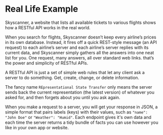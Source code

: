 # Real Life Example

Skyscanner, a website that lists all available tickets to various flights shows how a RESTful API works in the real world. 

When you search for flights, Skyscanner doesn’t keep every airline’s prices in its own database. Instead, it fires off a quick REST-style message (an API request) to each airline’s server and each airline’s server replies with its current data, and Skyscanner simply gathers all the answers into one neat list for you. One request, many answers, all over standard web links. that’s the power and simplicity of RESTful APIs. 

A RESTful API is just a set of simple web rules that let any client ask a server to do something. Get, create, change, or delete information. 

The fancy name `REpresentational State Transfer` only means the server sends back the current representation (the latest version) of whatever you asked for, and then forgets about you until you ask again.

When you make a request to a server, you will get your response in JSON, a simple format that pairs labels (keys) with their values, such as `"name": "John Doe"` or `"Weather": "Humid"`. Each endpoint gives it's own data and each time the server returns a tidy bundle of facts you can use however you like in your own app or website.